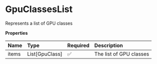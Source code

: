 # GpuClassesList

Represents a list of GPU classes

**Properties**

| Name  | Type           | Required | Description             |
| :---- | :------------- | :------- | :---------------------- |
| items | List[GpuClass] | ✅       | The list of GPU classes |
